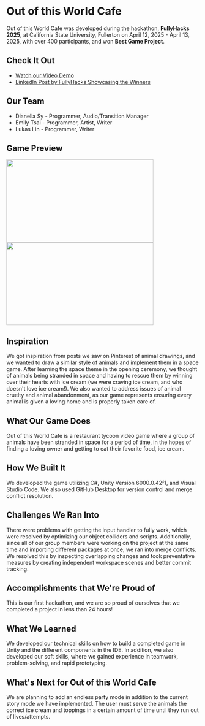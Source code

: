 # Out of this World Cafe

Out of this World Cafe was developed during the hackathon, **FullyHacks 2025**, at California State University, Fullerton on April 12, 2025 - April 13, 2025, with over 400 participants, and won **Best Game Project**. 

## Check It Out
- [Watch our Video Demo](https://youtu.be/ShiuO1t1tdo)
- [LinkedIn Post by FullyHacks Showcasing the Winners](https://www.linkedin.com/posts/fullyhacks_fullyhacks-fullyhacks2025-acm-activity-7317686445756817409-8a0P)

## Our Team
* Dianella Sy - Programmer, Audio/Transition Manager
* Emily Tsai - Programmer, Artist, Writer
* Lukas Lin - Programmer, Writer

## Game Preview
<img src="https://github.com/user-attachments/assets/26a5d755-427b-4ac0-bbaa-3318e886809e" height="216" width="384">
<img src="https://github.com/user-attachments/assets/e7dce7d1-2ad6-4c91-8f47-270ac50d49b0" height="216" width="384">

## Inspiration
We got inspiration from posts we saw on Pinterest of animal drawings, and we wanted to draw a similar style of animals and implement them in a space game. After learning the space theme in the opening ceremony, we thought of animals being stranded in space and having to rescue them by winning over their hearts with ice cream (we were craving ice cream, and who doesn't love ice cream!). We also wanted to address issues of animal cruelty and animal abandonment, as our game represents ensuring every animal is given a loving home and is properly taken care of.

## What Our Game Does
Out of this World Cafe is a restaurant tycoon video game where a group of animals have been stranded in space for a period of time, in the hopes of finding a loving owner and getting to eat their favorite food, ice cream. 

## How We Built It
We developed the game utilizing C#, Unity Version 6000.0.42f1, and Visual Studio Code. We also used GitHub Desktop for version control and merge conflict resolution.

## Challenges We Ran Into
There were problems with getting the input handler to fully work, which were resolved by optimizing our object colliders and scripts. Additionally, since all of our group members were working on the project at the same time and importing different packages at once, we ran into merge conflicts. We resolved this by inspecting overlapping changes and took preventative measures by creating independent workspace scenes and better commit tracking.

## Accomplishments that We're Proud of
This is our first hackathon, and we are so proud of ourselves that we completed a project in less than 24 hours!

## What We Learned
We developed our technical skills on how to build a completed game in Unity and the different components in the IDE. In addition, we also developed our soft skills, where we gained experience in teamwork, problem-solving, and rapid prototyping.

## What's Next for Out of this World Cafe
We are planning to add an endless party mode in addition to the current story mode we have implemented. The user must serve the animals the correct ice cream and toppings in a certain amount of time until they run out of lives/attempts.
